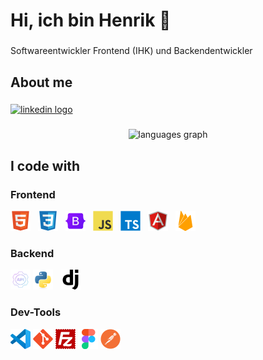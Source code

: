 <h1 align="left">Hi, ich bin Henrik 👋</h1>

###

<p align="left">Softwareentwickler Frontend (IHK) und Backendentwickler</p>

###

<h2 align="left">About me</h2>

###

<div align="left">
  <a href="https://www.linkedin.com/in/henrik-petersen-9b08b3346/" target="_blank">
    <img src="https://raw.githubusercontent.com/maurodesouza/profile-readme-generator/master/src/assets/icons/social/linkedin/default.svg" width="52" height="40" alt="linkedin logo"  />
  </a>
</div>

###

<div align="center">
  <img src="https://github-readme-stats.vercel.app/api/top-langs?username=HPetersen2&locale=en&hide_title=false&layout=compact&card_width=320&langs_count=5&theme=dracula&hide_border=false&order=2" height="150" alt="languages graph"  />
</div>

###

<h2 align="left">I code with</h2>

###

<h3> Frontend</h3>
<p align="left">
  <img src="./assets/html5-original.svg" height="32" alt="HTML" style="margin-right:8px;" />
  <img src="./assets/css3-original.svg" height="32" alt="CSS" style="margin-right:8px;" />
  <img src="./assets/bootstrap-original.svg" height="32" alt="BootStrap" style="margin-right:8px;" />
  <img src="./assets/javascript-original.svg" height="32" alt="JavaScript" style="margin-right:8px;" />
  <img src="./assets/typescript-original.svg" height="32" alt="TypeScript" style="margin-right:8px;" />
  <img src="./assets/angularjs-original.svg" height="32" alt="Angular" style="margin-right:8px;" />
  <img src="./assets/firebase-plain.svg" height="32" alt="Firebase" />
</p>

<h3> Backend</h3>
<p align="left">
  <img src="./assets/rest-api.svg" height="32" alt="REST API" />
  <img src="./assets/python-original.svg" height="32" alt="Python" style="margin-right:8px;" />
  <img src="./assets/django.svg" height="32" alt="Django" style="margin-right:8px;" />
</p>

<h3> Dev-Tools</h3>
<p align="left">
  <img src="./assets/vscode-original.svg" height="32" alt="VS Code" />
  <img src="./assets/git-original.svg" height="32" alt="Git" />
  <img src="./assets/filezilla-plain.svg" height="32" alt="FileZilla" />
  <img src="./assets/figma-original.svg" height="32" alt="Figma" />
  <img src="./assets/postman-original.svg" height="32" alt="Postman" />
</p>

###
